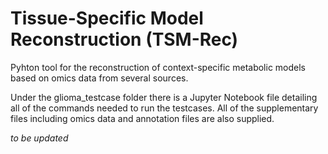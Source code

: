 # Tissue-Specific Model Reconstruction (TSM-Rec)
Pyhton tool for the reconstruction of context-specific metabolic models based on omics data from several sources.

Under the glioma_testcase folder there is a Jupyter Notebook file detailing all of the commands needed to run the testcases. All of the supplementary files including omics data and annotation files are also supplied.

*to be updated*
